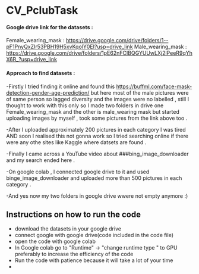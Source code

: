 # CV_PclubTask

#### Google drive link for the datasets :
Female_wearing_mask : https://drive.google.com/drive/folders/1--pF1PnyQxZIr53PBH19H5xvKqolY0EI?usp=drive_link
Male_wearing_mask : https://drive.google.com/drive/folders/1pE62nFCIBQGYUUwLXj2lPeeR9qYhX6R_?usp=drive_link

#### Approach to find datasets :
-Firstly I tried finding it online and found this https://buffml.com/face-mask-detection-gender-age-prediction/  but here most of the male pictures were of same person so lagged diversity and the images were no labelled , still I thought to work with this only so I made two folders in drive one Female_wearing_mask and the other is male_wearing mask but started uploading images by myself , took some pictures from the link above too .

-After I uploaded approximately 200 pictures in each category I was tired  AND soon I realised this not gonna work so I tried searching online if there were any othe sites like Kaggle where datsets are found .

-Finally I came across a YouTube video about ###bing_image_downloader and my search ended here . 

-On google colab , I connected google drive to it and used binge_image_downloader and uploaded more than 500 pictures in each category .

-And yes now my two folders in google drive wwere not empty anymore :)

## Instructions on how to run the code 
- download the datasets in your google drive
- connect google with google drive(code included in the code file)
- open the code with google colab
- In Google colab go to "Runtime" -> "change runtime type " to GPU preferably to increase the efficiency of the code
- Run the code with patience because it will take a lot of your time
- 
